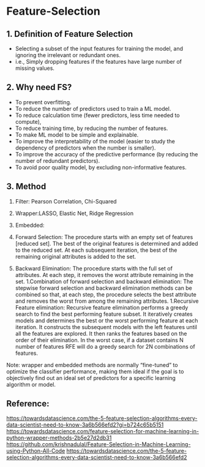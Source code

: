 # Feature-Selection

## 1. Definition of Feature Selection
- Selecting a subset of the input features for training the model, and ignoring the irrelevant or redundant ones. 
- i.e., Simply dropping features if the features have large number of missing values.

## 2. Why need FS?
- To prevent overfitting.
- To reduce the number of predictors used to train a ML model. 
- To reduce calculation time (fewer predictors, less time needed to compute),
- To reduce training time, by reducing the number of features.
- To make ML model to be simple and explainable.
- To improve the interpretability of the model (easier to study the dependency of predictors when the number is smaller).
- To improve the accuracy of the predictive performance (by reducing the number of redundant predictors).
- To avoid poor quality model, by excluding non-informative features.

## 3. Method
1. Filter: Pearson Correlation, Chi-Squared

1. Wrapper:LASSO, Elastic Net, Ridge Regression

1. Embedded: 
  1. Forward Selection: The procedure starts with an empty set of features [reduced set]. The best of the original features is determined and added to the reduced set. At each subsequent iteration, the best of the remaining original attributes is added to the set.
  1. Backward Elimination: The procedure starts with the full set of attributes. At each step, it removes the worst attribute remaining in the set.
  1.Combination of forward selection and backward elimination: The stepwise forward selection and backward elimination methods can be combined so that, at each step, the procedure selects the best attribute and removes the worst from among the remaining attributes.
  1.Recursive Feature elimination: Recursive feature elimination performs a greedy search to find the best performing feature subset. It iteratively creates models and determines the best or the worst performing feature at each iteration. It constructs the subsequent models with the left features until all the features are explored. It then ranks the features based on the order of their elimination. In the worst case, if a dataset contains N number of features RFE will do a greedy search for 2N combinations of features.

Note: wrapper and embedded methods are normally “fine-tuned” to optimize the classifier performance, making them ideal if the goal is to objectively find out an ideal set of predictors for a specific learning algorithm or model.

## Reference:
https://towardsdatascience.com/the-5-feature-selection-algorithms-every-data-scientist-need-to-know-3a6b566efd2?gi=b724c65b5151
https://towardsdatascience.com/feature-selection-for-machine-learning-in-python-wrapper-methods-2b5e27d2db31
https://github.com/krishnadulal/Feature-Selection-in-Machine-Learning-using-Python-All-Code
https://towardsdatascience.com/the-5-feature-selection-algorithms-every-data-scientist-need-to-know-3a6b566efd2
